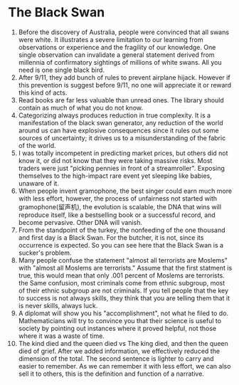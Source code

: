# The Black Swan

1. Before the discovery of Australia, people were convinced that all swans were white. It illustrates a severe limitation to our learning from observations or experience and the fragility of our knowledge. One single observation can invalidate a general statement derived from millennia of confirmatory sightings of millions of white swans. All you need is one single black bird.
2. After 9/11, they add bunch of rules to prevent airplane hijack. However if this prevention is suggest before 9/11, no one will appreciate it or reward this kind of acts.
3. Read books are far less valuable than unread ones. The library should contain as much of what you do not know.
4. Categorizing always produces reduction in true complexity. It is a manifestation of the black swan generator, any reduction of the world around us can have explosive consequences since it rules out some sources of uncertainty; it drives us to a misunderstanding of the fabric of the world.
5. I was totally incompetent in predicting market prices, but others did not know it, or did not know that they were taking massive risks. Most traders were just "picking pennies in front of a streamroller". Exposing themselves to the high-impact rare event yet sleeping like babies, unaware of it.
6. When people invent gramophone, the best singer could earn much more with less effort, however, the process of unfairness not started with gramophone(留声机), the evolution is scalable, the DNA that wins will reproduce itself, like a bestselling book or a successful record, and become pervasive. Other DNA will vanish. 
7. From the standpoint of the turkey, the nonfeeding of the one thousand and first day is a Black Swan. For the butcher, it is not, since its occurrence is expected. So you can see here that the Black Swan is a sucker's problem. 
8. Many people confuse the statement "almost all terrorists are Moslems" with "almost all Moslems are terrorists." Assume that the first statment is true, this would mean that only .001 percent of Moslems are terrorists. the Same confusion, most criminals come from ethnic subgroup, most of their ethnic subgroup are not criminals. If you tell people that the key to success is not always skills, they think that you are telling them that it is never skills, always luck. 
9. A diplomat will show you his "accomplishment", not what he filed to do. Mathematicians will try to convince you that their science is useful to society by pointing out instances where it proved helpful, not those where it was a waste of time.
10. The kind died and the queen died vs The king died, and then the queen died of grief. After we added information, we effectively reduced the dimension of the total. The second sentence is lighter to carry and easier to remember. As we can remember it with less effort, we can also sell it to others, this is the definition and function of a narrative. 

